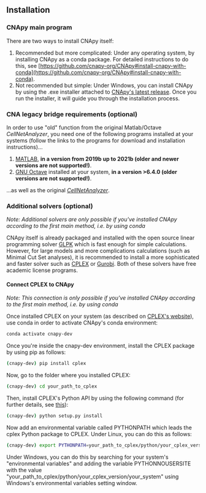## Installation

### CNApy main program

There are two ways to install CNApy itself:

1. Recommended but more complicated: Under any operating system, by installing CNApy as a conda package. For detailed instructions to do this, see [https://github.com/cnapy-org/CNApy#install-cnapy-with-conda](https://github.com/cnapy-org/CNApy#install-cnapy-with-conda).
2. Not recommended but simple: Under Windows, you can install CNApy by using the .exe installer attached to [CNApy's latest release](https://github.com/cnapy-org/CNApy/releases/latest). Once you run the installer, it will guide you through the installation process.


### CNA legacy bridge requirements (optional)

In order to use "old" function from the original Matlab/Octave *CellNetAnalyzer*, you need one of the following programs installed at your systems (follow the links to the programs for download and installation instructions)...
1. [MATLAB](https://www.mathworks.de/products/matlab/index.html), **in a version from 2019b up to 2021b (older and newer versions are not supported!)**.
2. [GNU Octave](https://www.gnu.org/software/octave/index) installed at your system, **in a version >6.4.0 (older versions are not supported!)**.

...as well as the original [*CellNetAnalyzer*](http://www2.mpi-magdeburg.mpg.de/projects/cna/cna.html/).


### Additional solvers (optional)

*Note: Additional solvers are only possible if you've installed CNApy according to the first main method, i.e. by using conda*

CNApy itself is already packaged and installed with the open source linear programming solver [GLPK](https://www.gnu.org/software/glpk/) which is fast enough for simple calculations.
However, for large models and more complications calculations (such as Minimal Cut Set analyses), it is recommended to install a more sophisticated and faster solver such as [CPLEX](https://www.ibm.com/products/ilog-cplex-optimization-studio) or [Gurobi](https://www.gurobi.com/). Both of these solvers have free academic license programs.

#### Connect CPLEX to CNApy

*Note: This connection is only possible if you've installed CNApy according to the first main method, i.e. by using conda*

Once installed CPLEX on your system (as described on [CPLEX's website](https://www.ibm.com/products/ilog-cplex-optimization-studio)), use conda in order to activate CNApy's conda environment:

```bash
conda activate cnapy-dev
```

Once you're inside the cnapy-dev environment, install the CPLEX package by using pip as follows:

```bash
(cnapy-dev) pip install cplex
```

Now, go to the folder where you installed CPLEX:

```bash
(cnapy-dev) cd your_path_to_cplex
```

Then, install CPLEX's Python API by using the following command (for further details, see [this](https://www.ibm.com/docs/en/icos/20.1.0?topic=cplex-setting-up-python-api)):

```bash
(cnapy-dev) python setup.py install
```

Now add an environmental variable called PYTHONPATH which leads the cplex Python package to CPLEX. Under Linux, you can do this as follows:

```bash
(cnapy-dev) export PYTHONPATH=your_path_to_cplex/python/your_cplex_version/your_system
```

Under Windows, you can do this by searching for your system's "environmental variables" and adding the variable PYTHONNOUSERSITE with the value "your_path_to_cplex/python/your_cplex_version/your_system" using Windows's environmental variables setting window.
